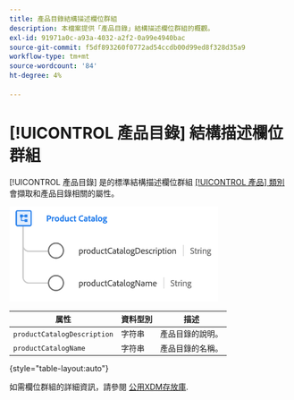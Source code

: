 ```yaml
---
title: 產品目錄結構描述欄位群組
description: 本檔案提供「產品目錄」結構描述欄位群組的概觀。
exl-id: 91971a0c-a93a-4032-a2f2-0a99e4940bac
source-git-commit: f5df893260f0772ad54ccdb00d99ed8f328d35a9
workflow-type: tm+mt
source-wordcount: '84'
ht-degree: 4%

---
```


# [!UICONTROL 產品目錄] 結構描述欄位群組

[!UICONTROL 產品目錄] 是的標準結構描述欄位群組 [[!UICONTROL 產品] 類別](../../classes/product.md) 會擷取和產品目錄相關的屬性。

![](../../images/field-groups/product/product-catalog.png)

| 属性 | 資料型別 | 描述 |
| --- | --- | --- |
| `productCatalogDescription` | 字符串 | 產品目錄的說明。 |
| `productCatalogName` | 字符串 | 產品目錄的名稱。 |

{style="table-layout:auto"}

如需欄位群組的詳細資訊，請參閱 [公用XDM存放庫](https://github.com/adobe/xdm/blob/master/docs/reference/fieldgroups/product/product-catalog.schema.json).
